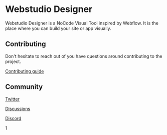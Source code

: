 # Webstudio Designer

Webstudio Designer is a NoCode Visual Tool inspired by Webflow. It is the place where you can build your site or app visually.

## Contributing

Don't hesitate to reach out of you have questions around contributing to the project.

[Contributing guide](https://github.com/webstudio-is/webstudio/blob/main/docs/contributing.md)

## Community

[Twitter](https://twitter.com/webstudiois)

[Discussions](https://github.com/webstudio-is/webstudio/discussions)

[Discord](https://discord.gg/UNdyrDkq5r)

1
